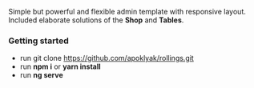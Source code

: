 Simple but powerful and flexible admin template with responsive layout.
Included elaborate solutions of the **Shop** and **Tables**.

### Getting started ###
* run git clone https://github.com/apoklyak/rollings.git
* run **npm i** or **yarn install**
* run **ng serve**
